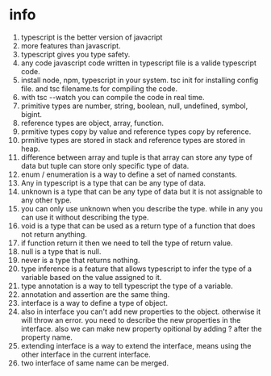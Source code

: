 # info

1. typescript is the better version of javacript
2. more features than javascript.
3. typescript gives you type safety.
4. any code javascript code written in typescript file is a valide typescript code.
5. install node, npm, typescript in your system. tsc init for installing config file. and tsc filename.ts for compiling the code.
6. with tsc --watch you can compile the code in real time.
7. primitive types are number, string, boolean, null, undefined, symbol, bigint.
8. reference types are object, array, function.
9. prmitive types copy by value and reference types copy by reference.
10. prmitive types are stored in stack and reference types are stored in heap.
11. difference between array and tuple is that array can store any type of data but tuple can store only specific type of data.
12. enum / enumeration is a way to define a set of named constants. 
13. Any in typescript is a type that can be any type of data.
14. unknown is a type that can be any type of data but it is not assignable to any other type.
15. you can only  use unknown when you describe the type. while in any you can use it without describing the type.
16. void is a type that can be used as a return type of a function that does not return anything.
17. if function return it then we need to tell the type of return value.
18. null is a type that is null.
19. never is a type that returns nothing.
20. type inference is a feature that allows typescript to infer the type of a variable based on the value assigned to it.
21. type annotation is a way to tell typescript the type of a variable.
22. annotation and assertion are the same thing.
23. interface is a way to define a type of object. 
24. also in interface you can't add new properties to the object. otherwise it will throw an error. you need to describe the new properties in the interface. also we can make new  property opitional by adding ? after the property name.
25. extending interface is a way to extend the interface, means using the other interface in the current interface.
26. two interface of same  name can be merged.